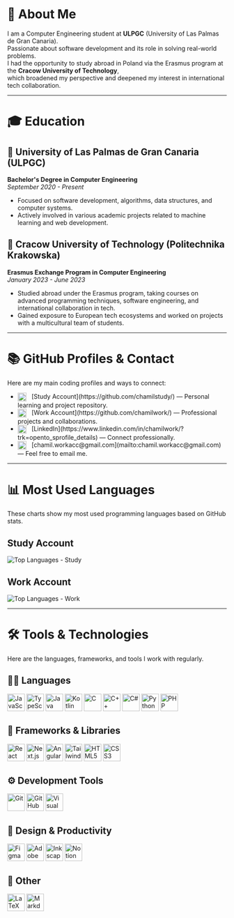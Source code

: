 # 👋 About Me

I am a Computer Engineering student at **ULPGC** (University of Las Palmas de Gran Canaria).  
Passionate about software development and its role in solving real-world problems.  
I had the opportunity to study abroad in Poland via the Erasmus program at the **Cracow University of Technology**,  
which broadened my perspective and deepened my interest in international tech collaboration.

---

# 🎓 Education

## 📍 **University of Las Palmas de Gran Canaria (ULPGC)**

**Bachelor's Degree in Computer Engineering**  
_September 2020 - Present_

- Focused on software development, algorithms, data structures, and computer systems.
- Actively involved in various academic projects related to machine learning and web development.

## 📍 **Cracow University of Technology (Politechnika Krakowska)**

**Erasmus Exchange Program in Computer Engineering**  
_January 2023 - June 2023_

- Studied abroad under the Erasmus program, taking courses on advanced programming techniques, software engineering, and international collaboration in tech.
- Gained exposure to European tech ecosystems and worked on projects with a multicultural team of students.

---

# 📚 GitHub Profiles & Contact

Here are my main coding profiles and ways to connect:

- <img src="https://cdn.jsdelivr.net/gh/devicons/devicon/icons/github/github-original.svg" alt="GitHub" width="20" height="20" style="vertical-align:middle; margin-right:8px;" />  
  [Study Account](https://github.com/chamilstudy/) — Personal learning and project repository.

- <img src="https://cdn.jsdelivr.net/gh/devicons/devicon/icons/github/github-original.svg" alt="GitHub" width="20" height="20" style="vertical-align:middle; margin-right:8px;" />  
  [Work Account](https://github.com/chamilwork/) — Professional projects and collaborations.

- <img src="https://cdn.jsdelivr.net/gh/devicons/devicon/icons/linkedin/linkedin-original.svg" alt="LinkedIn" width="20" height="20" style="vertical-align:middle; margin-right:8px;" />  
  [LinkedIn](https://www.linkedin.com/in/chamilwork/?trk=opento_sprofile_details) — Connect professionally.

- <img src="https://cdn.jsdelivr.net/gh/devicons/devicon/icons/google/google-original.svg" alt="Email" width="20" height="20" style="vertical-align:middle; margin-right:8px;" />  
  [chamil.workacc@gmail.com](mailto:chamil.workacc@gmail.com) — Feel free to email me.

---

# 📊 Most Used Languages

These charts show my most used programming languages based on GitHub stats.

## Study Account

![Top Languages - Study](https://github-readme-stats.vercel.app/api/top-langs/?username=chamilstudy&layout=compact&langs_count=8)

## Work Account

![Top Languages - Work](https://github-readme-stats.vercel.app/api/top-langs/?username=chamilwork&layout=compact&langs_count=8)

---

# 🛠️ Tools & Technologies

Here are the languages, frameworks, and tools I work with regularly.

## 🧑‍💻 Languages

<p>
  <img src="https://cdn.jsdelivr.net/gh/devicons/devicon/icons/javascript/javascript-original.svg" alt="JavaScript" width="40" height="40" />
  <img src="https://cdn.jsdelivr.net/gh/devicons/devicon/icons/typescript/typescript-original.svg" alt="TypeScript" width="40" height="40" />
  <img src="https://cdn.jsdelivr.net/gh/devicons/devicon/icons/java/java-original.svg" alt="Java" width="40" height="40" />
  <img src="https://cdn.jsdelivr.net/gh/devicons/devicon/icons/kotlin/kotlin-original.svg" alt="Kotlin" width="40" height="40" />
  <img src="https://cdn.jsdelivr.net/gh/devicons/devicon/icons/c/c-original.svg" alt="C" width="40" height="40" />
  <img src="https://cdn.jsdelivr.net/gh/devicons/devicon/icons/cplusplus/cplusplus-original.svg" alt="C++" width="40" height="40" />
  <img src="https://cdn.jsdelivr.net/gh/devicons/devicon/icons/csharp/csharp-original.svg" alt="C#" width="40" height="40" />
  <img src="https://cdn.jsdelivr.net/gh/devicons/devicon/icons/python/python-original.svg" alt="Python" width="40" height="40" />
  <img src="https://cdn.jsdelivr.net/gh/devicons/devicon/icons/php/php-original.svg" alt="PHP" width="40" height="40" />
</p>

## 🔧 Frameworks & Libraries

<p>
  <img src="https://cdn.jsdelivr.net/gh/devicons/devicon/icons/react/react-original.svg" alt="React" width="40" height="40" />
  <img src="https://cdn.jsdelivr.net/gh/devicons/devicon/icons/nextjs/nextjs-original.svg" alt="Next.js" width="40" height="40" />
  <img src="https://cdn.jsdelivr.net/gh/devicons/devicon/icons/angularjs/angularjs-original.svg" alt="AngularJS" width="40" height="40" />
  <img src="https://cdn.jsdelivr.net/gh/devicons/devicon/icons/tailwindcss/tailwindcss-original.svg" alt="Tailwind CSS" width="40" height="40" />
  <img src="https://cdn.jsdelivr.net/gh/devicons/devicon/icons/html5/html5-original.svg" alt="HTML5" width="40" height="40" />
  <img src="https://cdn.jsdelivr.net/gh/devicons/devicon/icons/css3/css3-original.svg" alt="CSS3" width="40" height="40" />
</p>

## ⚙️ Development Tools

<p>
  <img src="https://cdn.jsdelivr.net/gh/devicons/devicon/icons/git/git-original.svg" alt="Git" width="40" height="40" />
  <img src="https://cdn.jsdelivr.net/gh/devicons/devicon/icons/github/github-original.svg" alt="GitHub" width="40" height="40" />
  <img src="https://cdn.jsdelivr.net/gh/devicons/devicon/icons/vscode/vscode-original.svg" alt="Visual Studio Code" width="40" height="40" />
</p>

## 🎨 Design & Productivity

<p>
  <img src="https://cdn.jsdelivr.net/gh/devicons/devicon/icons/figma/figma-original.svg" alt="Figma" width="40" height="40" />
  <img src="https://cdn.jsdelivr.net/gh/devicons/devicon/icons/photoshop/photoshop-original.svg" alt="Adobe Photoshop" width="40" height="40" />
  <img src="https://cdn.jsdelivr.net/gh/devicons/devicon/icons/inkscape/inkscape-original.svg" alt="Inkscape" width="40" height="40" />
  <img src="https://cdn.jsdelivr.net/gh/devicons/devicon/icons/notion/notion-original.svg" alt="Notion" width="40" height="40" />
</p>

## 📘 Other

<p>
  <img src="https://cdn.jsdelivr.net/gh/devicons/devicon/icons/latex/latex-original.svg" alt="LaTeX" width="40" height="40" />
  <img src="https://cdn.jsdelivr.net/gh/devicons/devicon/icons/markdown/markdown-original.svg" alt="Markdown" width="40" height="40" />
</p>
